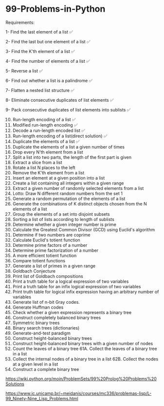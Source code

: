 # 99-Problems-in-Python

Requirements:

 1- Find the last element of a list ✅
 
 2- Find the last but one element of a list ✅

 3- Find the K'th element of a list ✅
 
 4- Find the number of elements of a list ✅
 
 5- Reverse a list ✅
 
 6- Find out whether a list is a palindrome ✅
 
 7- Flatten a nested list structure ✅
 
 8- Eliminate consecutive duplicates of list elements ✅
 
 9- Pack consecutive duplicates of list elements into sublists ✅
 
 10. Run-length encoding of a list ✅
 11. Modified run-length encoding ✅
 12. Decode a run-length encoded list ✅
 13. Run-length encoding of a list(direct solution) ✅
 14. Duplicate the elements of a list ✅
 15. Duplicate the elements of a list a given number of times
 16. Drop every N'th element from a list
 17. Split a list into two parts, the length of the first part is given
 18. Extract a slice from a list
 19. Rotate a list N places to the left
 20. Remove the K'th element from a list
 21. Insert an element at a given position into a list
 22. Create a list containing all integers within a given range
 23. Extract a given number of randomly selected elements from a list
 24. Lotto: Draw N different random numbers from the set 1
 25. Generate a random permutation of the elements of a list
 26. Generate the combinations of K distinct objects chosen from the N elements of a list
 27. Group the elements of a set into disjoint subsets
 28. Sorting a list of lists according to length of sublists
 31. Determine whether a given integer number is prime
 32. Calculate the Greatest Common Divisor (GCD) using Euclid's algorithm
 33. Determine if two numbers are coprime
 34. Calculate Euclid's totient function
 35. Determine prime factors of a number
 36. Determine prime factorization of a number
 37. A more efficient totient function
 38. Compare totient functions
 39. Generate a list of primes in a given range
 40. Goldbach Conjecture
 41. Print list of Goldbach compositions
 46. Print a truth table for a logical expression of two variables
 47. Print a truth table for an infix logical expression of two variables
 48. Print truth table for logical infix expression having an arbitrary number of variables
 49. Generate list of n-bit Gray codes.
 50. Generate Huffman codes
 54. Check whether a given expression represents a binary tree
 55. Construct completely balanced binary trees
 56. Symmetric binary trees
 57. Binary search trees (dictionaries)
 58. Generate-and-test paradigm
 59. Construct height-balanced binary trees
 60. Construct height-balanced binary trees with a given number of nodes
 61. Count the leaves of a binary tree
 61A. Collect the leaves of a binary tree in a list
 62. Collect the internal nodes of a binary tree in a list
 62B. Collect the nodes at a given level in a list
 63. Construct a complete binary tree
 

https://wiki.python.org/moin/ProblemSets/99%20Prolog%20Problems%20Solutions

https://www.ic.unicamp.br/~meidanis/courses/mc336/problemas-lisp/L-99_Ninety-Nine_Lisp_Problems.html
